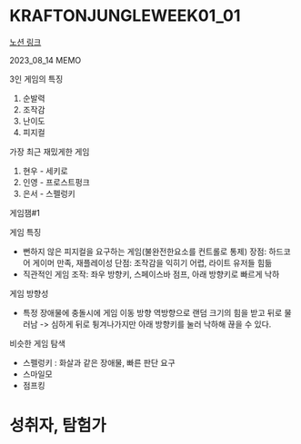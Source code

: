 # KRAFTONJUNGLEWEEK01_01

[노션 링크](https://www.notion.so/Jump-225b1577bd2840fdaafcc8fb3d9c474a?pvs=4)

2023_08_14 
MEMO

3인 게임의 특징
1.	순발력
2.	조작감
3.	난이도
4.	피지컬

가장 최근 재밌게한 게임
1. 현우 - 세키로
2. 인영 - 프로스트펑크
3. 은서 - 스펠렁키

게임잼#1 

게임 특징
- 뻔하지 않은 피지컬을 요구하는 게임(불완전한요소를 컨트롤로 통제)
  장점: 하드코어 게이머 만족, 재플레이성
  단점: 조작감을 익히기 어렵, 라이트 유저들 힘듦
- 직관적인 게임 조작: 좌우 방향키, 스페이스바 점프, 아래 방향키로 빠르게 낙하   

게임 방향성
- 특정 장애물에 충돌시에 게임 이동 방향 역방향으로 랜덤 크기의 힘을 받고 뒤로 물러남 -> 심하게 뒤로 튕겨나가지만 아래 방향키를 눌러 낙하해 끊을 수 있다.

비슷한 게임 탐색
- 스펠렁키 : 화살과 같은 장애물, 빠른 판단 요구
- 스마일모
- 점프킹

성취자, 탐험가
===========================================================
